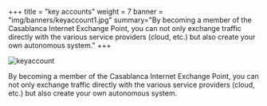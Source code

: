 +++
title = "key accounts"
weight = 7
banner = "img/banners/keyaccount1.jpg"
summary="By becoming a member of the Casablanca Internet Exchange Point, you can not only exchange traffic directly with the various service providers (cloud, etc.) but also create your own autonomous system."
+++

![keyaccount](/more/images/keyaccount2.jpg)


By becoming a member of the Casablanca Internet Exchange Point, you can not only exchange traffic directly with the various service providers (cloud, etc.) but also create your own autonomous system.